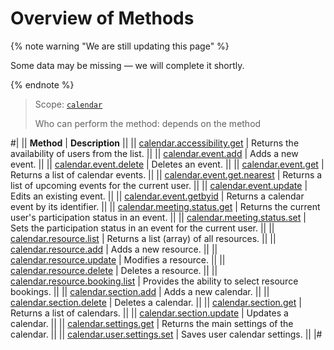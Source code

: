 # Overview of Methods

{% note warning "We are still updating this page" %}

Some data may be missing — we will complete it shortly.

{% endnote %}

> Scope: [`calendar`](../scopes/permissions.md)
>
> Who can perform the method: depends on the method

#| 
|| **Method** | **Description** ||
|| [calendar.accessibility.get](./calendar-accessibility-get.md) | Returns the availability of users from the list. ||
|| [calendar.event.add](./calendar-event/calendar-event-add.md) | Adds a new event. ||
|| [calendar.event.delete](./calendar-event/calendar-event-delete.md) | Deletes an event. ||
|| [calendar.event.get](./calendar-event/calendar-event-get.md) | Returns a list of calendar events. ||
|| [calendar.event.get.nearest](./calendar-event/calendar-event-get-nearest.md) | Returns a list of upcoming events for the current user. ||
|| [calendar.event.update](./calendar-event/calendar-event-update.md) | Edits an existing event. ||
|| [calendar.event.getbyid](./calendar-event/calendar-event-get-by-id.md) | Returns a calendar event by its identifier. ||
|| [calendar.meeting.status.get](./calendar-event/calendar-meeting-status-get.md) | Returns the current user's participation status in an event. ||
|| [calendar.meeting.status.set](./calendar-event/calendar-meeting-status-set.md) | Sets the participation status in an event for the current user. ||
|| [calendar.resource.list](./resource/calendar-resource-list.md) | Returns a list (array) of all resources. ||
|| [calendar.resource.add](./resource/calendar-resource-add.md) | Adds a new resource. ||
|| [calendar.resource.update](./resource/calendar-resource-update.md) | Modifies a resource. ||
|| [calendar.resource.delete](./resource/calendar-resource-delete.md) | Deletes a resource. ||
|| [calendar.resource.booking.list](./resource/calendar-resource-booking-list.md) | Provides the ability to select resource bookings. ||
|| [calendar.section.add](./calendar-section-add.md) | Adds a new calendar. ||
|| [calendar.section.delete](./calendar-section-delete.md) | Deletes a calendar. ||
|| [calendar.section.get](./calendar-section-get.md) | Returns a list of calendars. ||
|| [calendar.section.update](./calendar-section-update.md) | Updates a calendar. ||
|| [calendar.settings.get](./calendar-settings-get.md) | Returns the main settings of the calendar. ||
|| [calendar.user.settings.set](./calendar-user-settings-set.md) | Saves user calendar settings. || 
|#
